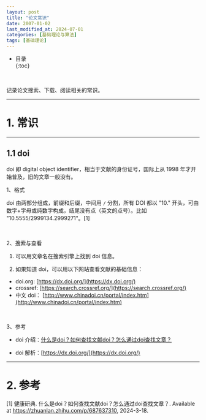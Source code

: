 ```yaml
---
layout: post
title: "论文常识"
date: 2007-01-02
last_modified_at: 2024-07-01
categories: [基础理论与算法]
tags: [基础理论]
---
```


* 目录  
{:toc}
<br/>

记录论文搜索、下载、阅读相关的常识。     

---

# 1. 常识

---

## 1.1 doi

doi 即 digital object identifier，相当于文献的身份证号，国际上从 1998 年才开始普及，旧的文章一般没有。  

1、格式   

doi 由两部分组成，前缀和后缀，中间用 `/` 分割，所有 DOI 都以 "10." 开头，可由数字+字母或纯数字构成，结尾没有点（英文的点号）。比如 "10.5555/2999134.2999271"。[1]     

<br/>

2、搜索与查看   

1. 可以用文章名在搜索引擎上找到 doi 信息。   

2. 如果知道 doi，可以用以下网站查看文献的基础信息：   
* doi.org: [https://dx.doi.org/](https://dx.doi.org/)
* crossref: [https://search.crossref.org/](https://search.crossref.org/)   
* 中文 doi： [http://www.chinadoi.cn/portal/index.htm](http://www.chinadoi.cn/portal/index.htm)

<br/>

3、参考     

* doi 介绍：[什么是doi？如何查找文献doi？怎么通过doi查找文章？](https://zhuanlan.zhihu.com/p/687637310)

* doi 解析：[https://dx.doi.org/](https://dx.doi.org/)

---

# 2. 参考

[1] 健康研典​. 什么是doi？如何查找文献doi？怎么通过doi查找文章？. Available at https://zhuanlan.zhihu.com/p/687637310, 2024-3-18.     